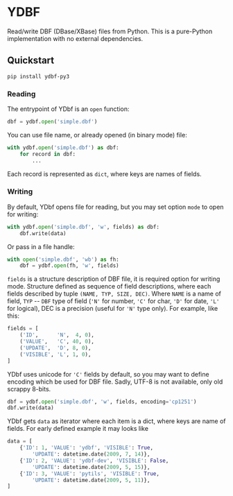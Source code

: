 # YDBF

Read/write DBF (DBase/XBase) files from Python. This is a pure-Python
implementation with no external dependencies.

## Quickstart

```
pip install ydbf-py3
```

### Reading

The entrypoint of YDbf is an `open` function:

```python
dbf = ydbf.open('simple.dbf')
```

You can use file name, or already opened (in binary mode) file:

```python
with ydbf.open('simple.dbf') as dbf:
    for record in dbf:
        ...
```

Each record is represented as `dict`, where keys are names of fields.

### Writing

By default, YDbf opens file for reading, but you may set option `mode` to
open for writing:

```python
with ydbf.open('simple.dbf', 'w', fields) as dbf:
    dbf.write(data)
```

Or pass in a file handle:

```python
with open('simple.dbf', 'wb') as fh:
    dbf = ydbf.open(fh, 'w', fields)
```

`fields` is a structure description of DBF file, it is required option for
writing mode. Structure defined as sequence of field descriptions,
where each fields described by tuple `(NAME, TYP, SIZE, DEC)`. Where `NAME`
is a name of field, `TYP` -- `DBF` type of field (`'N'` for number, `'C'` for
char, `'D'` for date, `'L'` for logical), DEC is a precision (useful for `'N'`
type only). For example, like this:

```python
fields = [
    ('ID',      'N',  4, 0),
    ('VALUE',   'C', 40, 0),
    ('UPDATE',  'D', 8, 0),
    ('VISIBLE', 'L', 1, 0),
]
```

YDbf uses unicode for `'C'` fields by default, so you may want to define
encoding which be used for DBF file. Sadly, UTF-8 is not available, only
old scrappy 8-bits.

```python
dbf = ydbf.open('simple.dbf', 'w', fields, encoding='cp1251')
dbf.write(data)
```

YDbf gets `data` as iterator where each item is a dict, where
keys are name of fields. For early defined example it may looks like

```python
data = [
    {'ID': 1, 'VALUE': 'ydbf', 'VISIBLE': True,
        'UPDATE': datetime.date(2009, 7, 14)},
    {'ID': 2, 'VALUE': 'ydbf-dev', 'VISIBLE': False,
        'UPDATE': datetime.date(2009, 5, 15)},
    {'ID': 3, 'VALUE': 'pytils', 'VISIBLE': True,
        'UPDATE': datetime.date(2009, 5, 11)},
]
```

